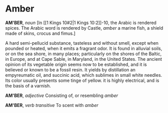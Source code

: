 # Amber

**AM'BER**, _noun_ \[In [[1 Kings 10#2|1 Kings 10:2]]-10, the Arabic is rendered spices. The Arabic word is rendered by Castle, _amber_ a marine fish, a shield made of skins, crocus and fimus.\]

A hard semi-pellucid substance, tasteless and without smell, except when pounded or heated, when it emits a fragrant odor. It is found in alluvial soils, or on the sea shore, in many places; particularly on the shores of the Baltic, in Europe, and at Cape Sable, in Maryland, in the United States. The ancient opinion of its vegetable origin seems now to be established, and it is believed or known to be a fossil resin. It yields by distillation an empyreumatic oil, and succinic acid, which sublimes in small white needles. Its color usually presents some tinge of yellow. it is highly electrical, and is the basis of a varnish.

**AM'BER**, _adjective_ Consisting of, or resembling _amber_

**AM'BER**, _verb transitive_ To scent with _amber_